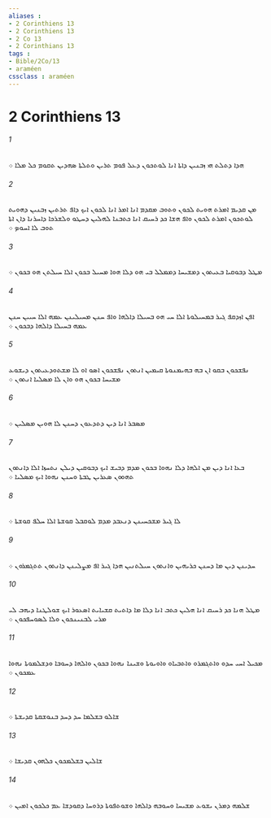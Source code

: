 ```yaml
---
aliases : 
- 2 Corinthiens 13
- 2 Corinthiens 13
- 2 Co 13
- 2 Corinthians 13
tags : 
- Bible/2Co/13
- araméen
cssclass : araméen
---
```


# 2 Corinthiens 13

###### 1
ܗܕܐ ܕܬܠܬ ܗܝ ܙܒܢܝܢ ܕܐܬܐ ܐܢܐ ܠܘܬܟܘܢ ܕܥܠ ܦܘܡ ܬܪܝܢ ܘܬܠܬܐ ܤܗܕܝܢ ܬܩܘܡ ܟܠ ܡܠܐ ܀
###### 2
ܡܢ ܩܕܝܡ ܐܡܪܬ ܗܘܝܬ ܠܟܘܢ ܘܬܘܒ ܡܩܕܡ ܐܢܐ ܐܡܪ ܐܢܐ ܠܟܘܢ ܐܝܟ ܕܐܦ ܬܪܬܝܢ ܙܒܢܝܢ ܕܗܘܝܬ ܠܘܬܟܘܢ ܐܡܪܬ ܠܟܘܢ ܘܐܦ ܗܫܐ ܟܕ ܪܚܝܩ ܐܢܐ ܟܬܒܢܐ ܠܗܠܝܢ ܕܚܛܘ ܘܠܫܪܟܐ ܕܐܚܪܢܐ ܕܐܢ ܐܬܐ ܬܘܒ ܠܐ ܐܚܘܤ ܀
###### 3
ܡܛܠ ܕܒܘܩܝܐ ܒܥܝܬܘܢ ܕܡܫܝܚܐ ܕܡܡܠܠ ܒܝ ܗܘ ܕܠܐ ܗܘܐ ܡܚܝܠ ܒܟܘܢ ܐܠܐ ܚܝܠܬܢ ܗܘ ܒܟܘܢ ܀
###### 4
ܐܦܢ ܐܙܕܩܦ ܓܝܪ ܒܡܚܝܠܘܬܐ ܐܠܐ ܚܝ ܗܘ ܒܚܝܠܐ ܕܐܠܗܐ ܘܐܦ ܚܢܢ ܡܚܝܠܝܢܢ ܥܡܗ ܐܠܐ ܚܝܝܢ ܚܢܢ ܥܡܗ ܒܚܝܠܐ ܕܐܠܗܐ ܕܒܟܘܢ ܀
###### 5
ܢܦܫܟܘܢ ܒܩܘ ܐܢ ܒܗ ܒܗܝܡܢܘܬܐ ܩܝܡܝܢ ܐܢܬܘܢ ܢܦܫܟܘܢ ܐܤܘ ܐܘ ܠܐ ܡܫܬܘܕܥܝܬܘܢ ܕܝܫܘܥ ܡܫܝܚܐ ܒܟܘܢ ܗܘ ܘܐܢ ܠܐ ܡܤܠܝܐ ܐܢܬܘܢ ܀
###### 6
ܡܤܒܪ ܐܢܐ ܕܝܢ ܕܬܕܥܘܢ ܕܚܢܢ ܠܐ ܗܘܝܢ ܡܤܠܝܢ ܀
###### 7
ܒܥܐ ܐܢܐ ܕܝܢ ܡܢ ܐܠܗܐ ܕܠܐ ܢܗܘܐ ܒܟܘܢ ܡܕܡ ܕܒܝܫ ܐܝܟ ܕܒܘܩܝܢ ܕܝܠܢ ܢܬܚܙܐ ܐܠܐ ܕܐܢܬܘܢ ܬܗܘܘܢ ܤܥܪܝܢ ܛܒܬܐ ܘܚܢܢ ܢܗܘܐ ܐܝܟ ܡܤܠܝܐ ܀
###### 8
ܠܐ ܓܝܪ ܡܫܟܚܝܢܢ ܕܢܥܒܕ ܡܕܡ ܠܘܩܒܠ ܩܘܫܬܐ ܐܠܐ ܚܠܦ ܩܘܫܬܐ ܀
###### 9
ܚܕܝܢܢ ܕܝܢ ܡܐ ܕܚܢܢ ܟܪܝܗܝܢ ܘܐܢܬܘܢ ܚܝܠܬܢܝܢ ܗܕܐ ܓܝܪ ܐܦ ܡܨܠܝܢܢ ܕܐܢܬܘܢ ܬܬܓܡܪܘܢ ܀
###### 10
ܡܛܠ ܗܢܐ ܟܕ ܪܚܝܩ ܐܢܐ ܗܠܝܢ ܟܬܒ ܐܢܐ ܕܠܐ ܡܐ ܕܐܬܝܬ ܩܫܝܐܝܬ ܐܤܥܘܪ ܐܝܟ ܫܘܠܛܢܐ ܕܝܗܒ ܠܝ ܡܪܝ ܠܒܢܝܢܟܘܢ ܘܠܐ ܠܤܘܚܦܟܘܢ ܀
###### 11
ܡܟܝܠ ܐܚܝ ܚܕܘ ܘܐܬܓܡܪܘ ܘܐܬܒܝܐܘ ܘܐܘܝܘܬܐ ܘܫܝܢܐ ܢܗܘܐ ܒܟܘܢ ܘܐܠܗܐ ܕܚܘܒܐ ܘܕܫܠܡܘܬܐ ܢܗܘܐ ܥܡܟܘܢ ܀
###### 12
ܫܐܠܘ ܒܫܠܡܐ ܚܕ ܕܚܕ ܒܢܘܫܩܬܐ ܩܕܝܫܬܐ ܀
###### 13
ܫܐܠܝܢ ܒܫܠܡܟܘܢ ܟܠܗܘܢ ܩܕܝܫܐ ܀
###### 14
ܫܠܡܗ ܕܡܪܢ ܝܫܘܥ ܡܫܝܚܐ ܘܚܘܒܗ ܕܐܠܗܐ ܘܫܘܬܦܘܬܐ ܕܪܘܚܐ ܕܩܘܕܫܐ ܥܡ ܟܠܟܘܢ ܐܡܝܢ ܀
